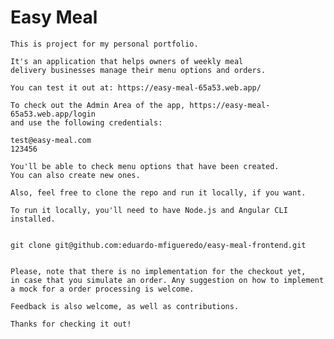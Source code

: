 <!DOCTYPE html>
<html>
<head>
  <meta charset="UTF-8">
</head>
  <body>
    <h1>Easy Meal</h1>

    This is project for my personal portfolio. 
    
    It's an application that helps owners of weekly meal 
    delivery businesses manage their menu options and orders.

    You can test it out at: https://easy-meal-65a53.web.app/
    
    To check out the Admin Area of the app, https://easy-meal-65a53.web.app/login
    and use the following credentials:

    test@easy-meal.com
    123456

    You'll be able to check menu options that have been created. 
    You can also create new ones.

    Also, feel free to clone the repo and run it locally, if you want.

    To run it locally, you'll need to have Node.js and Angular CLI installed.


    git clone git@github.com:eduardo-mfigueredo/easy-meal-frontend.git


    Please, note that there is no implementation for the checkout yet,
    in case that you simulate an order. Any suggestion on how to implement
    a mock for a order processing is welcome.

    Feedback is also welcome, as well as contributions.

    Thanks for checking it out!

  </body>
</html>
